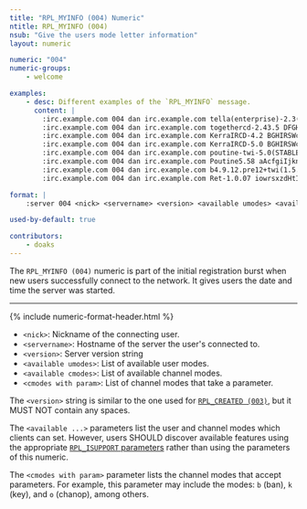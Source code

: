 ```yaml
---
title: "RPL_MYINFO (004) Numeric"
ntitle: RPL_MYINFO (004)
nsub: "Give the users mode letter information"
layout: numeric

numeric: "004"
numeric-groups:
    - welcome

examples:
    - desc: Different examples of the `RPL_MYINFO` message.
      content: |
        :irc.example.com 004 dan irc.example.com tella(enterprise)-2.3(12)-netty(5.4c)-proxy(0.9) oOiwscrknfbghexzSjFI bhijklmMnoOstvcdSuU bkohv
        :irc.example.com 004 dan irc.example.com togethercd-2.43.5 DFGHRSWabcdefjklnopqrsuwxy bchikprstveCIMORST bkloveIh
        :irc.example.com 004 dan irc.example.com KerraIRCD-4.2 BGHIRSWcdghikorswx BCDFGIJKLMNOPQRSTabceghijklmnopqrstuvz FIJLabeghjkloqv
        :irc.example.com 004 dan irc.example.com KerraIRCD-5.0 BGHIRSWcdghikorswx ABCFGHIKLMNOPQRSTXYZabcefghijklmnopqrstvwz FHILXYZabefghjkloqvw
        :irc.example.com 004 dan irc.example.com poutine-twi-5.0(STABLE) iowghraAsORTVSxNCWqBzvdHtGpI lvhopsmntikrRcaqOALQbSeIKVfMCuzNTGjZ
        :irc.example.com 004 dan irc.example.com Poutine5.58 aAcfgiIjknNoOrRstxy bceHiklmnorRstv
        :irc.example.com 004 dan irc.example.com b4.9.12.pre12+twi(1.5.0)+exnet(142353) dioOswkgxRXInPq biklmnopstvrDdRcCNuMT bklov
        :irc.example.com 004 dan irc.example.com Ret-1.0.07 iowrsxzdHtIDZRqpWGTSB lvhopsmntikraqbeIzMQNRTOVKDdGLPZSCcf

format: |
    :server 004 <nick> <servername> <version> <available umodes> <available cmodes> [<cmodes with param>]

used-by-default: true

contributors:
    - doaks
---
```

The `RPL_MYINFO (004)` numeric is part of the initial registration burst when new users successfully connect to the network. It gives users the date and time the server was started.

-----

{% include numeric-format-header.html %}

- `<nick>`: Nickname of the connecting user.
- `<servername>`: Hostname of the server the user's connected to.
- `<version>`: Server version string
- `<available umodes>`: List of available user modes.
- `<available cmodes>`: List of available channel modes.
- `<cmodes with param>`: List of channel modes that take a parameter.

The `<version>` string is similar to the one used for [`RPL_CREATED (003)`](003.html), but it MUST NOT contain any spaces.

The `<available ...>` parameters list the user and channel modes which clients can set. However, users SHOULD discover available features using the appropriate [`RPL_ISUPPORT` parameters](https://modern.ircdocs.horse/#rplisupport-parameters) rather than using the parameters of this numeric.

The `<cmodes with param>` parameter lists the channel modes that accept parameters. For example, this parameter may include the modes: `b` (ban), `k` (key), and `o` (chanop), among others.
